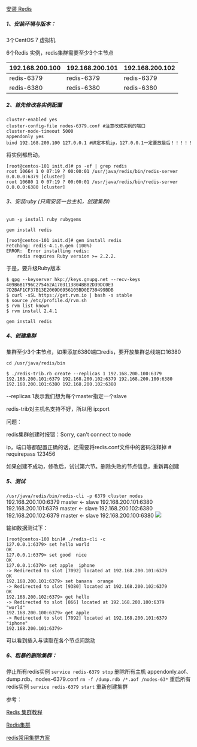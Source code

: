 [安装 Redis](04-安装-Redis.md)

##### 1、安装环境与版本：

3个CentOS 7 虚拟机

6个Redis 实例，redis集群需要至少3个主节点

| 192.168.200.100 | 192.168.200.101 | 192.168.200.102 |
| --------------- | --------------- | --------------- |
| redis-6379      | redis-6379      | redis-6379      |
| redis-6380      | redis-6380      | redis-6380      |



##### 2、首先修改各实例配置

```
cluster-enabled yes
cluster-config-file nodes-6379.conf #注意改成实例的端口
cluster-node-timeout 5000
appendonly yes
bind 192.168.200.100 127.0.0.1 #绑定本机ip，127.0.0.1一定要放最后！！！！！
```

将实例都启动。

```
[root@centos-101 init.d]# ps -ef | grep redis
root 10664 1 0 07:19 ? 00:00:01 /usr/java/redis/bin/redis-server 0.0.0.0:6379 [cluster]
root 10680 1 0 07:19 ? 00:00:01 /usr/java/redis/bin/redis-server 0.0.0.0:6380 [cluster]

```



###### 3、安装ruby (只需安装一台主机，创建集群)

```yum -y install ruby rubygems```

```gem install redis```

```
[root@centos-101 init.d]# gem install redis
Fetching: redis-4.1.0.gem (100%)
ERROR:  Error installing redis:
	redis requires Ruby version >= 2.2.2.

```

于是，要升级Ruby版本

```
$ gpg --keyserver hkp://keys.gnupg.net --recv-keys 409B6B1796C275462A1703113804BB82D39DC0E3 7D2BAF1CF37B13E2069D6956105BD0E739499BDB
$ curl -sSL https://get.rvm.io | bash -s stable
$ source /etc/profile.d/rvm.sh
$ rvm list known
$ rvm install 2.4.1
```

```gem install redis```

##### 4、创建集群

集群至少3个**主**节点，如果添加6380端口redis，要开放集群总线端口16380

```cd /usr/java/redis/bin```

```
$ ./redis-trib.rb create --replicas 1 192.168.200.100:6379 192.168.200.101:6379 192.168.200.102:6379 192.168.200.100:6380 192.168.200.101:6380 192.168.200.102:6380 
```

--replicas 1表示我们想为每个master指定一个slave

redis-trib对主机名支持不好，所以用 ip:port



问题：

redis集群创建时报错：Sorry, can't connect to node 

ip，端口等都配置正确的话，还需要将redis.conf文件中的密码注释掉    # requirepass 123456

如果创建不成功，修改后，试试第六节。删除失败的节点信息，重新再创建

##### 5、测试

```/usr/java/redis/bin/redis-cli -p 6379 cluster nodes```
192.168.200.100:6379 master  ←  slave 192.168.200.101:6380
192.168.200.101:6379 master  ←  slave 192.168.200.102:6380
192.168.200.102:6379 master  ←  slave 192.168.200.100:6380
![](../images/16025102-a19a21f4ade4345e.png)




输如数据测试下：

```
[root@centos-100 bin]# ./redis-cli -c
127.0.0.1:6379> set hello world
OK
127.0.0.1:6379> set good  nice
OK
127.0.0.1:6379> set apple  iphone
-> Redirected to slot [7092] located at 192.168.200.101:6379
OK
192.168.200.101:6379> set banana  orange
-> Redirected to slot [9380] located at 192.168.200.102:6379
OK
192.168.200.102:6379> get hello
-> Redirected to slot [866] located at 192.168.200.100:6379
"world"
192.168.200.100:6379> get apple
-> Redirected to slot [7092] located at 192.168.200.101:6379
"iphone"
192.168.200.101:6379> 
```
可以看到插入与读取在各个节点间跳动

##### 6、粗暴的删除集群：
停止所有redis实例 ```service redis-6379 stop```
删除所有主机 appendonly.aof、dump.rdb、nodes-6379.conf ```rm -f /dump.rdb /*.aof /nodes-63*```
重启所有redis实例 ```service redis-6379 start```
重新创建集群

参考：

 [Redis 集群教程](http://www.redis.cn/topics/cluster-tutorial.html)

 [Redis集群](https://www.cnblogs.com/cjsblog/p/9048545.html)

 [redis常用集群方案](https://www.jianshu.com/p/1ecbd1a88924)


